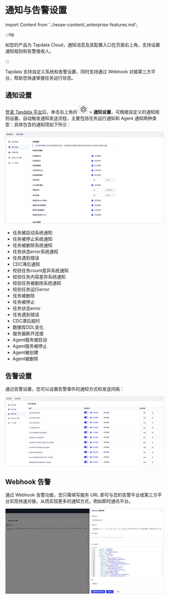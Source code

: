 # 通知与告警设置

import Content from '../reuse-content/_enterprise-features.md';

<Content />

:::tip

如您的产品为 Tapdata Cloud，通知消息及其配置入口在页面右上角，支持设置通知规则和告警接收人。

:::

Tapdata 支持自定义系统和告警设置，同时支持通过 Webhook 对接第三方平台，帮助您快速掌握任务运行状态。

## 通知设置

[登录 Tapdata 平台](log-in.md)后，单击右上角的 ![setting_icon](../images/setting_icon.png) > **通知设置**，可根据自定义的通知规则设置，自动触发通知发送流程，主要包括任务运行通知和 Agent 通知两种类型：具体包含的通知项如下所示：

![](../images/system_notification_1.png)

- 任务被启动系统通知
- 任务被停止系统通知
- 任务被删除系统通知
- 任务状态error系统通知
- 任务遇到错误
- CDC滞后通知
- 校验任务count差异系统通知
- 校验任务内容差异系统通知
- 校验任务被删除系统通知
- 校验任务运行error
- 任务被删除
- 任务被停止
- 任务状态error
- 任务遇到错误
- CDC滞后超时
- 数据库DDL变化
- 服务器断开连接
- Agent服务被启动
- Agent服务被停止
- Agent被创建
- Agent被删除

## 告警设置

通过告警设置，您可以设置告警事件的通知方式和发送间隔：

![](../images/system_notification_2.png)

## Webhook 告警

通过 Webhook 告警功能，您只需填写服务 URL 即可与您的告警平台或第三方平台实现快速对接，从而实现更多的通知方式，例如即时通讯平台。

![Webhook 设置](../images/webhook_settings.png)

